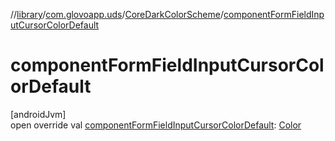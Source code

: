 //[library](../../../index.md)/[com.glovoapp.uds](../index.md)/[CoreDarkColorScheme](index.md)/[componentFormFieldInputCursorColorDefault](component-form-field-input-cursor-color-default.md)

# componentFormFieldInputCursorColorDefault

[androidJvm]\
open override val [componentFormFieldInputCursorColorDefault](component-form-field-input-cursor-color-default.md): [Color](https://developer.android.com/reference/kotlin/androidx/compose/ui/graphics/Color.html)
